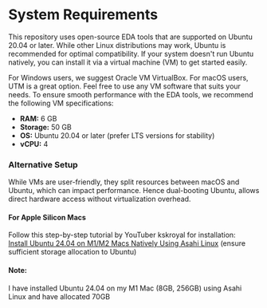 # System Requirements

This repository uses open-source EDA tools that are supported on Ubuntu 20.04 or later. While other Linux distributions may work, Ubuntu is recommended for optimal compatibility. If your system doesn't run Ubuntu natively, you can install it via a virtual machine (VM) to get started easily.

For Windows users, we suggest Oracle VM VirtualBox. For macOS users, UTM is a great option. Feel free to use any VM software that suits your needs. To ensure smooth performance with the EDA tools, we recommend the following VM specifications:

- **RAM:** 6 GB
- **Storage:** 50 GB
- **OS:** Ubuntu 20.04 or later (prefer LTS versions for stability)
- **vCPU:** 4

### Alternative Setup
While VMs are user-friendly, they split resources between macOS and Ubuntu, which can impact performance. Hence dual-booting Ubuntu, allows direct hardware access without virtualization overhead. 

#### For Apple Silicon Macs
Follow this step-by-step tutorial by YouTuber kskroyal for installation:  
[Install Ubuntu 24.04 on M1/M2 Macs Natively Using Asahi Linux](https://www.youtube.com/watch?v=60wxAi8EJow) (ensure sufficient storage allocation to Ubuntu)

#### Note: 
I have installed Ubuntu 24.04 on my M1 Mac (8GB, 256GB) using Asahi Linux and have allocated 70GB
